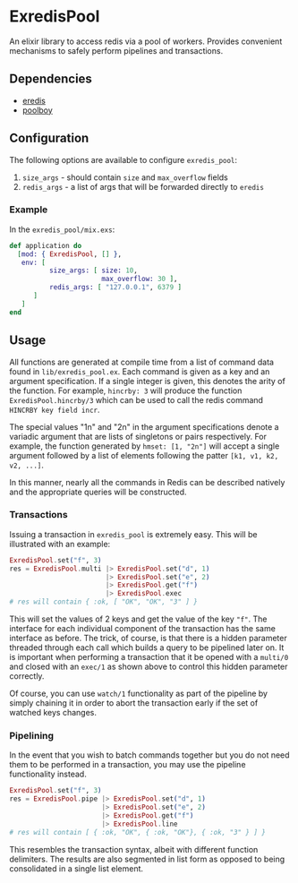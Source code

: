 # ExredisPool

An elixir library to access redis via a pool of workers. Provides
convenient mechanisms to safely perform pipelines and transactions.

## Dependencies

- [eredis](https://github.com/wooga/eredis)
- [poolboy](https://github.com/devinus/poolboy)

## Configuration

The following options are available to configure `exredis_pool`:

1. `size_args` - should contain `size` and `max_overflow` fields
2. `redis_args` - a list of args that will be forwarded directly to `eredis`

### Example

In the `exredis_pool/mix.exs`:

```elixir
def application do
  [mod: { ExredisPool, [] },
   env: [
          size_args: [ size: 10,
                       max_overflow: 30 ],
          redis_args: [ "127.0.0.1", 6379 ]
      ]
   ]
end
```

## Usage

All functions are generated at compile time from a list of command
data found in `lib/exredis_pool.ex`. Each command is given as a key
and an argument specification. If a single integer is given, this
denotes the arity of the function. For example, `hincrby: 3` will
produce the function `ExredisPool.hincrby/3` which can be used to call
the redis command `HINCRBY key field incr`.

The special values "1n" and "2n" in the argument specifications denote
a variadic argument that are lists of singletons or pairs
respectively. For example, the function generated by `hmset:
[1, "2n"]` will accept a single argument followed by a list of
elements following the patter `[k1, v1, k2, v2, ...]`.

In this manner, nearly all the commands in Redis can be described
natively and the appropriate queries will be constructed.

### Transactions

Issuing a transaction in `exredis_pool` is extremely easy. This will
be illustrated with an example:

```elixir
ExredisPool.set("f", 3)
res = ExredisPool.multi |> ExredisPool.set("d", 1)
                        |> ExredisPool.set("e", 2)
                        |> ExredisPool.get("f")
                        |> ExredisPool.exec
# res will contain { :ok, [ "OK", "OK", "3" ] }
```

This will set the values of 2 keys and get the value of the key `"f"`.
The interface for each individual component of the transaction has the
same interface as before. The trick, of course, is that there is a
hidden parameter threaded through each call which builds a query to be
pipelined later on. It is important when performing a transaction that
it be opened with a `multi/0` and closed with an `exec/1` as shown
above to control this hidden parameter correctly.

Of course, you can use `watch/1` functionality as part of the pipeline
by simply chaining it in order to abort the transaction early if the
set of watched keys changes.

### Pipelining

In the event that you wish to batch commands together but you do not
need them to be performed in a transaction, you may use the pipeline
functionality instead.

```elixir
ExredisPool.set("f", 3)
res = ExredisPool.pipe |> ExredisPool.set("d", 1)
                       |> ExredisPool.set("e", 2)
                       |> ExredisPool.get("f")
                       |> ExredisPool.line
# res will contain [ { :ok, "OK", { :ok, "OK"}, { :ok, "3" } ] }
```

This resembles the transaction syntax, albeit with different function
delimiters. The results are also segmented in list form as opposed to
being consolidated in a single list element.
